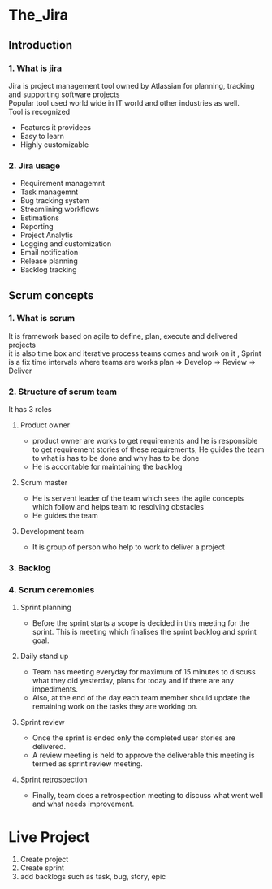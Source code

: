 # The_Jira


## Introduction
### 1. What is jira 
Jira is project management tool owned by Atlassian for planning, tracking and supporting software projects <br/>
Popular tool used world wide in IT world and other industries as well. <br/>
Tool is recognized
- Features it providees
- Easy to learn
- Highly customizable

### 2. Jira usage
- Requirement managemnt
- Task managemnt
- Bug tracking system
- Streamlining workflows
- Estimations
- Reporting
- Project Analytis
- Logging and customization
- Email notification
- Release planning
- Backlog tracking


## Scrum concepts
### 1. What is scrum
It is framework based on agile to define, plan, execute and delivered projects <br/>
it is also time box and iterative process teams comes and work on it , Sprint is a fix time intervals where teams are works plan => Develop => Review => Deliver

### 2. Structure of scrum team
It has 3 roles
1. Product owner
   - product owner are works to get requirements and he is responsible to get requirement stories of these requirements, He guides the team to what is has to be done and why has to be done
   - He is accontable for maintaining the backlog
  
2. Scrum master
   - He is servent leader of the team which sees the agile concepts which follow and helps team to resolving obstacles
   - He guides the team
  
3. Development team
   - It is group of person who help to work to deliver a project


### 3. Backlog


### 4. Scrum ceremonies
   1. Sprint planning
      - Before the sprint starts a scope is decided in this meeting for the sprint. This is meeting which finalises the sprint backlog and sprint goal.
     
   2. Daily stand up
      - Team has meeting everyday for maximum of 15 minutes to discuss what they did yesterday, plans for today and if there are any impediments.
      - Also, at the end of the day each team member should update the remaining work on the tasks they are working on.
     
   3. Sprint review
      - Once the sprint is ended only the completed user stories are delivered.
      - A review meeting is held to approve the deliverable this meeting is termed as sprint review meeting.
     
   4. Sprint retrospection
      - Finally, team does a retrospection meeting to discuss what went well and what needs improvement.


# Live Project
1. Create project
2. Create sprint
3. add backlogs such as task, bug, story, epic

